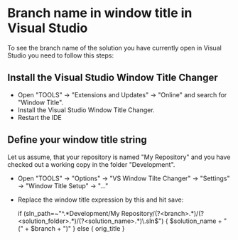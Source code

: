 
Branch name in window title in Visual Studio
============================================

To see the branch name of the solution you have currently open in Visual Studio you need to follow this steps:

Install the Visual Studio Window Title Changer
----------------------------------------------

  - Open "TOOLS" -> "Extensions and Updates" -> "Online"  and search for "Window Title".
  - Install the Visual Studio Window Title Changer.
  - Restart the IDE

Define your window title string
-------------------------------

Let us assume, that your repository is named "My Repository" and you have checked out a working copy in the folder "Development".

  - Open "TOOLS" -> "Options" -> "VS Window Tilte Changer" -> "Settings" -> "Window Title Setup" -> "..."
  - Replace the window title expression by this and hit save:

    if (sln\_path=~"^.\*Development/My Repository/(?\<branch\>.\*)/(?\<solution_folder\>.\*)/(?\<solution_name\>.*)\\.sln$") {
        $solution_name + " (" + $branch + ")"
    } else {
        orig_title
    }
